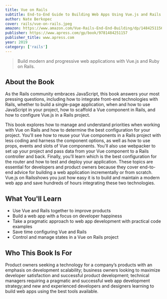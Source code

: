 ```yaml
---
title: Vue on Rails
subtitle: End-to-End Guide to Building Web Apps Using Vue.js and Rails
author: Nate Berkopec
cover: rails/vue-on-rails.jpeg
amazon: https://www.amazon.com/Vue-Rails-End-End-Building/dp/1484251156
publisher: https://www.apress.com/gp/book/9781484251157
publisher_title: www.apress.com
year: 2019 
category: ['rails']
---
```


> Build modern and progressive web applications with Vue.js and Ruby on Rails.

## About the Book

As the Rails community embraces JavaScript, this book answers your most pressing questions, including how to integrate front-end technologies with Rails, whether to build a single-page application, when and how to use JavaScript in your project, how to scaffold a Vue component in Rails, and how to configure Vue.js in a Rails project.

This book explores how to manage and understand priorities when working with Vue on Rails and how to determine the best configuration for your project. You'll see how to reuse your Vue components in a Rails project with less coding and harness the component options, as well as how to use props, events and slots of Vue components. You'll also use webpacker to set up your project and pass data from your Vue component to a Rails controller and back. Finally, you’ll learn which is the best configuration for the router and how to test and deploy your application.
These topics are essential for developers and product owners because they cover end-to-end advice for building a web application incrementally or from scratch. Vue.js on Railsshows you just how easy it is to build and maintain a modern web app and save hundreds of hours integrating these two technologies.  


## What You'll Learn

- Use Vue and Rails together to improve products
- Build a web app with a focus on developer happiness
- Take a pragmatic approach to web app development with practical code examples
- Save time configuring Vue and Rails
- Control and manage states in a Vue on Rails project

##  Who This Book Is For

Product owners seeking a technology for a company’s products with an emphasis on development scalability; business owners looking to maximize developer satisfaction and successful product development; technical managers requiring a pragmatic and successful web app development strategy;and new and experienced developers and designers learning to build web apps using the best tools available.